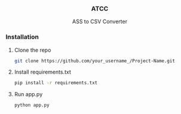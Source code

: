 <br />
<div align="center">
  <h3 align="center">ATCC</h3>
  <p align="center">
    ASS to CSV Converter
</div>

### Installation

1. Clone the repo
   ```sh
   git clone https://github.com/your_username_/Project-Name.git
   ```
2. Install requirements.txt
   ```sh
   pip install -r requirements.txt
   ```
3. Run app.py
   ```sh
   python app.py
   ```